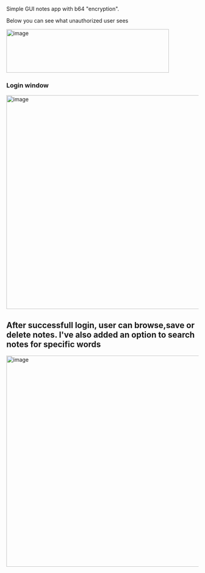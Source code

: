 Simple GUI notes app with b64 "encryption".

Below you can see what unauthorized user sees

<img width="426" height="114" alt="image" src="https://github.com/user-attachments/assets/f4b0f9d5-4ba8-4597-86b4-7dc95f25e0f8" />

### Login window

<img width="1054" height="560" alt="image" src="https://github.com/user-attachments/assets/a45a9e40-eee6-482b-8e9d-f45d725b58a6" />

## After successfull login, user can browse,save or delete notes. I've also added an option to search notes for specific words

<img width="819" height="553" alt="image" src="https://github.com/user-attachments/assets/a06a24c7-9a63-41cf-9e94-93bf33afae46" />
